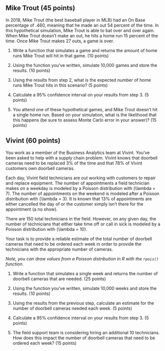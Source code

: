 
## Mike Trout (45 points)

In 2018, Mike Trout (the best baseball player in MLB) had an On Base
percentage of .460, meaning that he made an out 54 percent of the time.
In this hypothetical simulation, Mike Trout is able to bat over and over
again. When Mike Trout doesn’t make an out, he hits a home run 15
percent of the time. Once Mike Trout makes 27 outs, a game is over.

1.  Write a function that simulates a game and returns the amount of
    home runs Mike Trout will hit in that game. (10 points)

2.  Using the function you’ve written, simulate 10,000 games and store
    the results. (10 points)

3.  Using the results from step 2, what is the expected number of home
    runs Mike Trout hits in this scenario? (5 points)

4.  Calculate a 95% confidence interval on your results from step 3. (5
    points)

5.  You attend one of these hypothetical games, and Mike Trout doesn’t
    hit a single home run. Based on your simulation, what is the
    likelihood that this happens (be sure to assess Monte Carlo error in
    your answer)? (15 points)

## Vivint (60 points)

You work as a member of the Business Analytics team at Vivint. You’ve
been asked to help with a supply chain problem. Vivint knows that
doorbell cameras need to be replaced 3% of the time and that 78% of
Vivint customers own doorbell cameras.

Each day, Vivint field technicians are out working with customers to
repair and replace equipment. The number of appointments a field
technician makes on a weekday is modeled by a Poisson distribution with
\(\lambda = 7\). The number of appointments on the weekend is modeled
after a Poisson distribution with \(\lambda = 3\). It is known that 13%
of appointments are either cancelled the day of or the customer simply
isn’t there for the appointment (a no show).

There are 150 total technicians in the field. However, on any given day,
the number of technicians that either take time off or call in sick is
modeled by a Poisson distribution with \(\lambda = 10\).

Your task is to provide a reliable estimate of the total number of
doorbell cameras that need to be ordered each week in order to provide
the technicians with the appropriate number of cameras.

*Note, you can draw values from a Poisson distribution in R with the
`rpois()` function.*

1.  Write a function that simulates a single week and returns the number
    of doorbell cameras that are needed. (25 points)

2.  Using the function you’ve written, simulate 10,000 weeks and store
    the results. (10 points)

3.  Using the results from the previous step, calculate an estimate for
    the number of doorbell cameras needed each week. (5 points)

4.  Calculate a 95% confidence interval on your results from step 3. (5
    points)

5.  The field support team is considering hiring an additional 10
    technicians. How does this impact the number of doorbell cameras
    that need to be ordered each week? (15 points)
